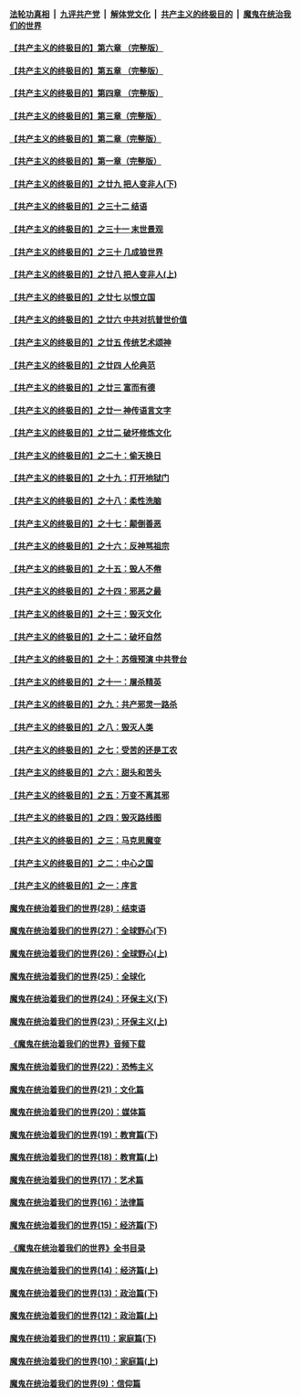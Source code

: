

####  [法轮功真相](../../../../basic/blob/master/README.md?t=04030030) &nbsp;|&nbsp; [九评共产党](../../../../9ping.md/blob/master/README.md?t=04030030) &nbsp;|&nbsp; [解体党文化](../../../../jtdwh.md/blob/master/README.md?t=04030030)  &nbsp;|&nbsp; [共产主义的终极目的](../../../../gczydzjmd.md/blob/master/README.md?t=04030030) &nbsp;|&nbsp; [魔鬼在统治我们的世界](../../../../mgztzwmdsj.md/blob/master/README.md?t=04030030) 

#### [【共产主义的终极目的】第六章 （完整版）](../pages/nsc422/n11428913.md?t=04030030) 

#### [【共产主义的终极目的】第五章 （完整版）](../pages/nsc422/n11428912.md?t=04030030) 

#### [【共产主义的终极目的】第四章 （完整版）](../pages/nsc422/n11428907.md?t=04030030) 

#### [【共产主义的终极目的】第三章（完整版）](../pages/nsc422/n11428848.md?t=04030030) 

#### [【共产主义的终极目的】第二章（完整版）](../pages/nsc422/n11428831.md?t=04030030) 

#### [【共产主义的终极目的】第一章（完整版）](../pages/nsc422/n11417651.md?t=04030030) 

#### [【共产主义的终极目的】之廿九 把人变非人(下)](../pages/nsc422/n11344140.md?t=04030030) 

#### [【共产主义的终极目的】之三十二 结语](../pages/nsc422/n11360535.md?t=04030030) 

#### [【共产主义的终极目的】之三十一 末世景观](../pages/nsc422/n11351129.md?t=04030030) 

#### [【共产主义的终极目的】之三十 几成狼世界](../pages/nsc422/n11348280.md?t=04030030) 

#### [【共产主义的终极目的】之廿八 把人变非人(上)](../pages/nsc422/n11340492.md?t=04030030) 

#### [【共产主义的终极目的】之廿七 以恨立国](../pages/nsc422/n11336944.md?t=04030030) 

#### [【共产主义的终极目的】之廿六 中共对抗普世价值](../pages/nsc422/n11324785.md?t=04030030) 

#### [【共产主义的终极目的】之廿五 传统艺术颂神](../pages/nsc422/n11296396.md?t=04030030) 

#### [【共产主义的终极目的】之廿四 人伦典范](../pages/nsc422/n11296397.md?t=04030030) 

#### [【共产主义的终极目的】之廿三 富而有德](../pages/nsc422/n11283598.md?t=04030030) 

#### [【共产主义的终极目的】之廿一 神传语言文字](../pages/nsc422/n11263265.md?t=04030030) 

#### [【共产主义的终极目的】之廿二 破坏修炼文化](../pages/nsc422/n11245728.md?t=04030030) 

#### [【共产主义的终极目的】之二十：偷天换日](../pages/nsc422/n11238846.md?t=04030030) 

#### [【共产主义的终极目的】之十九：打开地狱门](../pages/nsc422/n11206376.md?t=04030030) 

#### [【共产主义的终极目的】之十八：柔性洗脑](../pages/nsc422/n11199994.md?t=04030030) 

#### [【共产主义的终极目的】之十七：颠倒善恶](../pages/nsc422/n11179782.md?t=04030030) 

#### [【共产主义的终极目的】之十六：反神骂祖宗](../pages/nsc422/n11166798.md?t=04030030) 

#### [【共产主义的终极目的】之十五：毁人不倦](../pages/nsc422/n11166792.md?t=04030030) 

#### [【共产主义的终极目的】之十四：邪恶之最](../pages/nsc422/n11150249.md?t=04030030) 

#### [【共产主义的终极目的】之十三：毁灭文化](../pages/nsc422/n11135227.md?t=04030030) 

#### [【共产主义的终极目的】之十二：破坏自然](../pages/nsc422/n11135214.md?t=04030030) 

#### [【共产主义的终极目的】之十：苏俄预演 中共登台](../pages/nsc422/n11118424.md?t=04030030) 

#### [【共产主义的终极目的】之十一：屠杀精英](../pages/nsc422/n11118442.md?t=04030030) 

#### [【共产主义的终极目的】之九：共产邪灵一路杀](../pages/nsc422/n11114139.md?t=04030030) 

#### [【共产主义的终极目的】之八：毁灭人类](../pages/nsc422/n11108503.md?t=04030030) 

#### [【共产主义的终极目的】之七：受苦的还是工农](../pages/nsc422/n11101809.md?t=04030030) 

#### [【共产主义的终极目的】之六：甜头和苦头](../pages/nsc422/n11096971.md?t=04030030) 

#### [【共产主义的终极目的】之五：万变不离其邪](../pages/nsc422/n11091285.md?t=04030030) 

#### [【共产主义的终极目的】之四：毁灭路线图](../pages/nsc422/n11086284.md?t=04030030) 

#### [【共产主义的终极目的】之三：马克思魔变](../pages/nsc422/n11061941.md?t=04030030) 

#### [【共产主义的终极目的】之二：中心之国](../pages/nsc422/n11047728.md?t=04030030) 

#### [【共产主义的终极目的】之一：序言](../pages/nsc422/n11086077.md?t=04030030) 

#### [魔鬼在统治着我们的世界(28)：结束语](../pages/nsc422/n10936246.md?t=04030030) 

#### [魔鬼在统治着我们的世界(27)：全球野心(下)](../pages/nsc422/n10928319.md?t=04030030) 

#### [魔鬼在统治着我们的世界(26)：全球野心(上)](../pages/nsc422/n10900318.md?t=04030030) 

#### [魔鬼在统治着我们的世界(25)：全球化](../pages/nsc422/n10788205.md?t=04030030) 

#### [魔鬼在统治着我们的世界(24)：环保主义(下)](../pages/nsc422/n10695307.md?t=04030030) 

#### [魔鬼在统治着我们的世界(23)：环保主义(上)](../pages/nsc422/n10688613.md?t=04030030) 

#### [《魔鬼在统治着我们的世界》音频下载](../pages/nsc422/n10635553.md?t=04030030) 

#### [魔鬼在统治着我们的世界(22)：恐怖主义](../pages/nsc422/n10614727.md?t=04030030) 

#### [魔鬼在统治着我们的世界(21)：文化篇](../pages/nsc422/n10597706.md?t=04030030) 

#### [魔鬼在统治着我们的世界(20)：媒体篇](../pages/nsc422/n10586579.md?t=04030030) 

#### [魔鬼在统治着我们的世界(19)：教育篇(下)](../pages/nsc422/n10564808.md?t=04030030) 

#### [魔鬼在统治着我们的世界(18)：教育篇(上)](../pages/nsc422/n10526970.md?t=04030030) 

#### [魔鬼在统治着我们的世界(17)：艺术篇](../pages/nsc422/n10499093.md?t=04030030) 

#### [魔鬼在统治着我们的世界(16)：法律篇](../pages/nsc422/n10485969.md?t=04030030) 

#### [魔鬼在统治着我们的世界(15)：经济篇(下)](../pages/nsc422/n10469975.md?t=04030030) 

#### [《魔鬼在统治着我们的世界》全书目录](../pages/nsc422/n10464261.md?t=04030030) 

#### [魔鬼在统治着我们的世界(14)：经济篇(上)](../pages/nsc422/n10457370.md?t=04030030) 

#### [魔鬼在统治着我们的世界(13)：政治篇(下)](../pages/nsc422/n10448270.md?t=04030030) 

#### [魔鬼在统治着我们的世界(12)：政治篇(上)](../pages/nsc422/n10444576.md?t=04030030) 

#### [魔鬼在统治着我们的世界(11)：家庭篇(下)](../pages/nsc422/n10440961.md?t=04030030) 

#### [魔鬼在统治着我们的世界(10)：家庭篇(上)](../pages/nsc422/n10435448.md?t=04030030) 

#### [魔鬼在统治着我们的世界(9)：信仰篇](../pages/nsc422/n10432159.md?t=04030030) 

